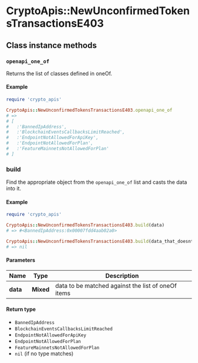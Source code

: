 # CryptoApis::NewUnconfirmedTokensTransactionsE403

## Class instance methods

### `openapi_one_of`

Returns the list of classes defined in oneOf.

#### Example

```ruby
require 'crypto_apis'

CryptoApis::NewUnconfirmedTokensTransactionsE403.openapi_one_of
# =>
# [
#   :'BannedIpAddress',
#   :'BlockchainEventsCallbacksLimitReached',
#   :'EndpointNotAllowedForApiKey',
#   :'EndpointNotAllowedForPlan',
#   :'FeatureMainnetsNotAllowedForPlan'
# ]
```

### build

Find the appropriate object from the `openapi_one_of` list and casts the data into it.

#### Example

```ruby
require 'crypto_apis'

CryptoApis::NewUnconfirmedTokensTransactionsE403.build(data)
# => #<BannedIpAddress:0x00007fdd4aab02a0>

CryptoApis::NewUnconfirmedTokensTransactionsE403.build(data_that_doesnt_match)
# => nil
```

#### Parameters

| Name | Type | Description |
| ---- | ---- | ----------- |
| **data** | **Mixed** | data to be matched against the list of oneOf items |

#### Return type

- `BannedIpAddress`
- `BlockchainEventsCallbacksLimitReached`
- `EndpointNotAllowedForApiKey`
- `EndpointNotAllowedForPlan`
- `FeatureMainnetsNotAllowedForPlan`
- `nil` (if no type matches)

